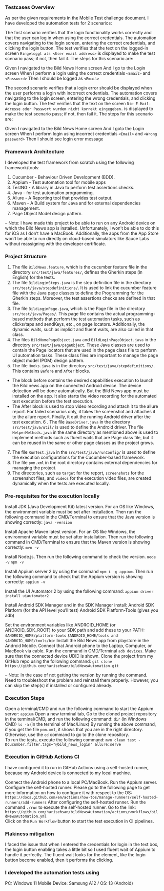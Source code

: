 ### Testcases Overview

As per the given requirements in the Mobile Test challenge document. I have developed the automation tests for 2 scenarios:

The first scenario verifies that the login functionality works correctly and that the user can log in when using the correct credentials.  The automation covers navigating to the login screen, entering the correct credentials, and clicking the login button. The test verifies that the text on the logged-in screen `Eingeloggt als <User email address>` is displayed to make the test scenario pass; if not, then fail it. The steps for this scenario are:

 Given I navigated to the Bild News Home screen
 And I go to the Login screen
 When I perform a login using the correct credentials `<Email>` and `<Password>`
 Then I should be logged as `<Email>`

The second scenario verifies that a login error should be displayed when the user performs a login with incorrect credentials.  The automation covers navigating to the login screen, entering the wrong credentials, and clicking the login button. The test verifies that the text on the screen `Die E-Mail-Adresse oder Passwort wurden nicht korrekt eingegeben.` is displayed to make the test scenario pass; if not, then fail it. The steps for this scenario are:

Given I navigated to the Bild News Home screen
And I goto the Login screen
When I perform login using incorrect credentials `<Email>` and `<Wrong password>`
 Then I should see login error message

### Framework Architecture

I developed the test framework from scratch using the following framework/tools:

1. Cucumber - Behaviour Driven Development (BDD).
2. Appium - Test automation tool for mobile apps
3. TestNG - A library in Java to perform test assertions checks.
4. Java - for test automation programming.  
6. Allure - A Reporting tool that provides test output.
7. Maven - A Build system for Java and for external dependencies management. 
8. Page Object Model design pattern.

– Note: I have made this project to be able to run on any Android device on which the Bild News app is installed. Unfortunately, I won’t be able to do this for iOS as I don’t have a MacBook. Additionally, the apps from the App Store won’t be able to run directly on cloud-based simulators like Sauce Labs without reassigning with the developer certificate.  
 
### Project Structure

1. The file `BildNews.feature`, which is the cucumber feature file in the directory `src/test/java/features/`, defines the Gherkin steps (in English) for the tests.
2. The file `BildLoginSteps.java` is the step definition file in the directory `src/test/java/stepdefinitions/`. It is used to link the cucumber feature file with the Java page classes to define the Programming for the Gherkin steps. Moreover, the test assertions checks are defined in that file.
3. The file  `BildLoginPage.java`, which is the Page file in the directory `src/test/java/Pages/`. This page file contains the actual programming-based methods that perform the test automation tasks, such as clicks/taps and sendKeys, etc., on page locators. Additionally, the dynamic waits, such as implicit and fluent waits, are also called in that class. 
4. The files `BildHomePageObject.java` and `BildLoginPageObject.java` in the directory `src/test/java/pageObject`. These Java classes are used to contain the Page locators that are used in the page class file to perform UI automation tasks. These class files are important to manage the page object model (POM) design pattern.
5. The file `Hooks.java` is in the directory `src/test/java/stepdefinitions/`. This contains `Before` and `After` blocks. 
 - The block before contains the desired capabilities execution to launch the Bild news app on the connected Android device. The device detection will be done automatically. But the Bild News app must be installed on the app. It also starts the video recording for the automated test execution before the test execution.
 - The After block is used to stop video recording and attach it to the allure report. For failed scenarios only, it takes the screenshot and attaches it to the allure report. Finally, it quit the running Android driver after the test execution.
6 . The file `BaseDriver.java` in the directory `src/test/java/util/` is used to define the Android driver. The file `HelperMethods.java` in the same directory as mentioned above is used to implement methods such as fluent waits that are Page class file, but it can be reused in the same or other page classes as the project grows.
7. The file `RunTest.java` in the `src/test/java/runConfig/` is used to define the execution configurations for the Cucumber-based framework.
8. The file `pom.xml` in the root directory contains external dependencies for managing the project.
9. The directories, such as `target` for the report, `screenshots` for the screenshot files, and `videos` for the execution video files, are created dynamically when the tests are executed locally.  


### Pre-requisites for the execution locally

Install JDK (Java Development Kit) latest version. For an OS like Windows, the environment variable must be set after installation. Then run the following command in the CMD/Terminal to ensure that the Java version is showing correctly:
`java -version`

Install Apache Maven latest version. For an OS like Windows, the environment variable must be set after installation. Then run the following command in CMD/Terminal to ensure that the Maven version is showing correctly:
`mvn -v`

Install Node.js. Then run the following command to check the version.
`node -v`
`npm -v`

Install Appium server 2 by using the command `npm i -g appium`. Then run the following command to check that the Appium version is showing correctly:
`appium -v`

Install the UI Automator 2 by using the following command:
`appium driver install uiautomator2`

Install Android SDK Manager and in the SDK Manager install:
Android SDK Platform (for the API level you’ll test)
Android SDK Platform-Tools (gives you adb)

Set the environment variables like ANDROID_HOME (or ANDROID_SDK_ROOT) to your SDK path and add these to your PATH:
`$ANDROID_HOME/platform-tools`
`$ANDROID_HOME/tools and $ANDROID_HOME/tools/bin`
Install the Bild News app from playstore in the Android Mobile.
Connect that Android phone to the Laptop, Computer, or MacBook via cable.
Run the command in CMD/Terminal `adb devices`. Make sure that the connected device UDID is shown.
Clone the project from my GitHub repo using the following command:
`git clone https://github.com/harisehsan/bildNewsAutomation.git`

– Note: In the case of not getting the version by running the command. Need to troubleshoot the problem and reinstall them properly. However, you can skip the step(s) if installed or configured already. 

 
### Execution Steps

Open a terminal/CMD and run the following command to start the Appium server:
`appium`
Open a new terminal tab, Go to the cloned project repository in the terminal/CMD, and run the following command: 
`dir` (in Windows CMD) 
`ls -a` (in the terminal of Mac/Linux)
By running the above command, if you get the file `pom.xml`, it shows that you are in the right directory. Otherwise, use the `cd` command to go to the clone repository.  
To run the tests, execute the following command:
`mvn clean test -Dcucumber.filter.tags="@bild_news_login" allure:serve`

### Execution in GitHub Actions CI
I have configured it to run in GitHub Actions using a self-hosted runner, because my Android device is connected to my local machine. 

Connect the Android phone to a local PC/MacBook.
Run the Appium server.
Configure the self-hosted runner. Please go to the following page to get more information on how to configure it with respect to the OS:
`https://docs.github.com/en/actions/how-tos/manage-runners/self-hosted-runners/add-runners`
After configuring the self-hosted runner. Run the command `./run` to execute the self-hosted runner.
Go to the link: `https://github.com/harisehsan/bildNewsAutomation/actions/workflows/bildNewsAutomation.yml`  
Click on the `Run Workflow` button to start the test execution in CI pipelines. 

### Flakiness mitigation

I faced the issue that when I entered the credentials for login in the text box, the login button enabling takes a little bit so I used fluent wait of Appium to handle it perfectly. The fluent wait looks for the element, like the login button become enabled, then it performs the clicking.


### I developed the automation tests using

PC: Windows 11
Mobile Device: Samsung A12 / OS: 13 (Android)


